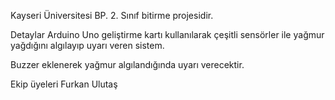 Kayseri Üniversitesi BP. 2. Sınıf bitirme projesidir.

Detaylar
Arduino Uno geliştirme kartı kullanılarak
çeşitli sensörler ile yağmur yağdığını algılayıp uyarı veren sistem.

Buzzer eklenerek yağmur algılandığında uyarı verecektir.

Ekip üyeleri
Furkan Ulutaş
